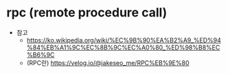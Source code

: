 
# rpc (remote procedure call)

- 참고
    - https://ko.wikipedia.org/wiki/%EC%9B%90%EA%B2%A9_%ED%94%84%EB%A1%9C%EC%8B%9C%EC%A0%80_%ED%98%B8%EC%B6%9C
    - (RPC란) https://velog.io/@jakeseo_me/RPC%EB%9E%80